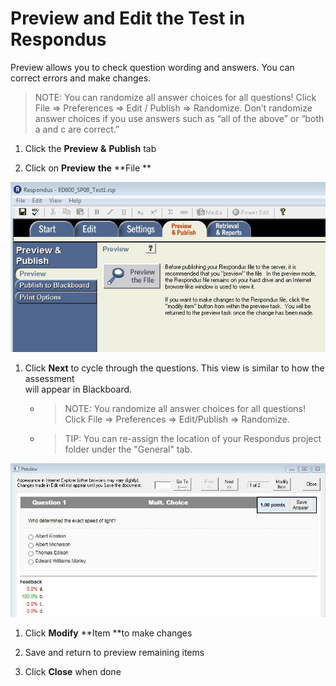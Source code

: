 # Preview and Edit the Test in Respondus

Preview allows you to check question wording and answers. You can correct errors and make changes.

> NOTE: You can randomize all answer choices for all questions! Click File =&gt; Preferences =&gt; Edit / Publish =&gt; Randomize. Don’t randomize answer choices if you use answers such as “all of the above” or “both a and c are correct.”

1. Click the **Preview** **&** **Publish** tab

2. Click on **Preview** **the** **File  **

![](/assets/previewTheFile.JPG)

1. Click **Next** to cycle through the questions. This view is similar to how the assessment  
    will appear in Blackboard. 
   * > NOTE: You randomize all answer choices for all questions! Click File =&gt; Preferences =&gt; Edit/Publish =&gt; Randomize.
   * > TIP: You can re-assign the location of your Respondus project folder under the "General" tab.

![](/assets/nextToCyle.JPG)

1. Click **Modify** **Item **to make changes

2. Save and return to preview remaining items

3. Click **Close** when done



